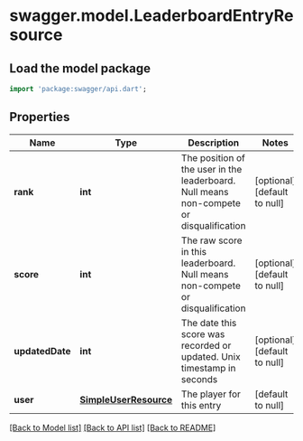 # swagger.model.LeaderboardEntryResource

## Load the model package
```dart
import 'package:swagger/api.dart';
```

## Properties
Name | Type | Description | Notes
------------ | ------------- | ------------- | -------------
**rank** | **int** | The position of the user in the leaderboard. Null means non-compete or disqualification | [optional] [default to null]
**score** | **int** | The raw score in this leaderboard. Null means non-compete or disqualification | [optional] [default to null]
**updatedDate** | **int** | The date this score was recorded or updated. Unix timestamp in seconds | [optional] [default to null]
**user** | [**SimpleUserResource**](SimpleUserResource.md) | The player for this entry | [default to null]

[[Back to Model list]](../README.md#documentation-for-models) [[Back to API list]](../README.md#documentation-for-api-endpoints) [[Back to README]](../README.md)



